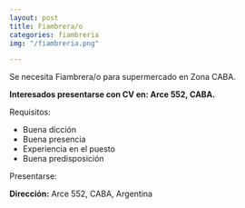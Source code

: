 ```yaml
---
layout: post
title: Fiambrera/o
categories: fiambreria
img: "/fiambreria.png"

---
```

Se necesita Fiambrera/o para supermercado en Zona CABA.

**Interesados presentarse con CV en: Arce 552, CABA.**

Requisitos:

* Buena dicción
* Buena presencia
* Experiencia en el puesto
* Buena predisposición

Presentarse:

**Dirección:** Arce 552, CABA, Argentina